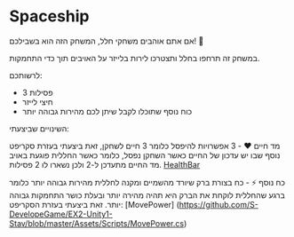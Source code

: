 # Spaceship

אם אתם אוהבים משחקי חלל, המשחק הזה הוא בשבילכם! 🚀

במשחק זה תרחפו בחלל ותצטרכו לירות בלייזר על האויבים תוך כדי התחמקות.

לרשותכם:
* 3 פסילות
* חיצי לייזר
* כוח נוסף שתוכלו לקבל שיתן לכם מהירות גבוהה יותר 

השינויים שביצעתי:

מד חיים ❤️️ - 3 אפשרויות להיפסל כלומר 3 חיים לשחקן, זאת ביצעתי בעזרת סקריפט נוסף שבו יש עדכון של החיים כאשר השחקן נפסל,
כלומר כאשר החללית פוגעת באויב מד החיים מתעדכן ל-2 ולכן נשארו לו 2 פסילות.
[HealthBar](https://github.com/S-DevelopeGame/EX2-Unity1-Stav/blob/master/Assets/Scripts/HealthBar.cs)

כח נוסף ⚡️ - כח בצורת ברק שיורד מהשמיים ומקנה לחללית מהירות גבוהה יותר כלומר ברגע שהחללית לוקחת את הברק היא תהיה מהירה יותר ובעלת כושר התחמקות גבוהה יותר.
זאת ביצעתי בעזרת הסקריפט: [MovePower] (https://github.com/S-DevelopeGame/EX2-Unity1-Stav/blob/master/Assets/Scripts/MovePower.cs)
